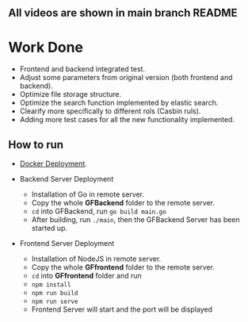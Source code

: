## All videos are shown in main branch README

# Work Done
- Frontend and backend integrated test.
- Adjust some parameters from original version (both frontend and backend).
- Optimize file storage structure.
- Optimize the search function implemented by elastic search.
- Clearify more specifically to different rols (Casbin ruls).
- Adding more test cases for all the new functionality implemented.

## How to run
- [Docker Deployment](https://github.com/fongziyjun16/SE/wiki/Docker-Deployment).

- Backend Server Deployment

  - Installation of Go in remote server.
  - Copy the whole **GFBackend** folder to the remote server.
  - `cd` into GFBackend, run `go build main.go`
  - After building, run `./main`, then the GFBackend Server has been started up.

- Frontend Server Deployment
  - Installation of NodeJS in remote server.
  - Copy the whole **GFfrontend** folder to the remote server.
  - `cd` into **GFfrontend** folder and run
  - `npm install`
  - `npm run build`
  - `npm run serve`
  - Frontend Server will start and the port will be displayed


